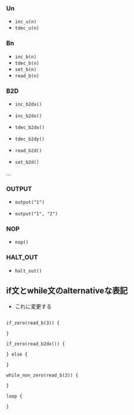### Un
* `inc_u(n)`
* `tdec_u(n)`

### Bn
* `inc_b(n)`
* `tdec_b(n)`
* `set_b(n)`
* `read_b(n)`

### B2D
* `inc_b2dx()`
* `inc_b2dx()`

* `tdec_b2dx()`
* `tdec_b2dy()`

* `read_b2d()`
* `set_b2d()`

...

### OUTPUT
* `output("1")`

* `output("1", "2")`

### NOP
* `nop()`

### HALT_OUT
* `halt_out()`

## if文とwhile文のalternativeな表記
* これに変更する

```

if_zero(read_b(3)) {

}

if_zero(read_b2dx()) {

} else {

}

while_non_zero(read_b(3)) {

}

loop {

}

```
